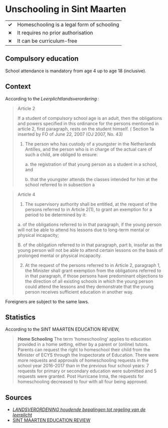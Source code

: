 # Unschooling in Sint Maarten

|       |                                            |
| ----- | ------------------------------------------ |
| **✓** | Homeschooling is a legal form of schooling |
| **✗** | It requires no prior authorisation         |
| **✗** | It can be curriculum-free                  |

## Compulsory education

School attendance is mandatory from age 4 up to age 18 (inclusive).

## Context

According to the *Leerplichtlandsverordering* :

> Article 2
>
> If a student of compulsory school age is an adult, then the obligations and powers
> specified in this ordinance for the persons mentioned in article 2, first paragraph, rests on the student himself. ( Section 1a inserted by FO of June 22, 2007 (OJ 2007, No. 43)
>
> 1. The person who has custody of a youngster in the Netherlands Antilles, and the person who is in charge of the actual care of such a child,
>    are obliged to ensure:
>
>    a. the registration of that young person as a student in a school, and
>
>    b. that the youngster attends the classes intended for him at the school referred to in subsection a

> Article 4
>
> 1. The supervisory authority shall be entitled, at the request of the persons referred to in Article 2(1), to grant an exemption for a period to be determined by it:
>
> a.
> of the obligations referred to in that paragraph, if the young person will not be able to attend his lessons due to long-term mental or physical incapacity;
>
> B.
> of the obligation referred to in that paragraph, part b, insofar as the young person will not be able to attend certain lessons on the basis of prolonged mental or physical incapacity.
>
> 2. At the request of the persons referred to in Article 2, paragraph 1, the Minister shall grant exemption from the obligations referred to in that paragraph, if those persons have predominant objections to the direction of all existing schools in which the young person could attend the lessons and they demonstrate that the young person receives sufficient education in another way.

Foreigners are subject to the same laws.

## Statistics

According to the SINT MAARTEN EDUCATION REVIEW,

> **Home Schooling**
> The term ‘homeschooling’ applies to education provided in a home setting, either by
> a parent or (online) tutors. Parents can request the right to homeschool their child
> from the Minister of ECYS through the Inspectorate of Education. There were more
> requests and approvals of homeschooling requests in the school year 2016-2017
> than in the previous four school years: 7 requests for primary or secondary
> education were submitted and 5 requests were granted. Post Hurricane Irma, the
> requests for homeschooling decreased to four with all four being approved.

## Sources

- [_LANDSVERORDENING houdende bepalingen tot regeling van de leerplicht_](https://lokaleregelgeving.overheid.nl/CVDR142417)
- [SINT MAARTEN EDUCATION REVIEW](https://www.sintmaartengov.org/Documents/Reports/Final%20Report%20Education%20Review%20measure%20G1%20Country%20Package.pdf)
